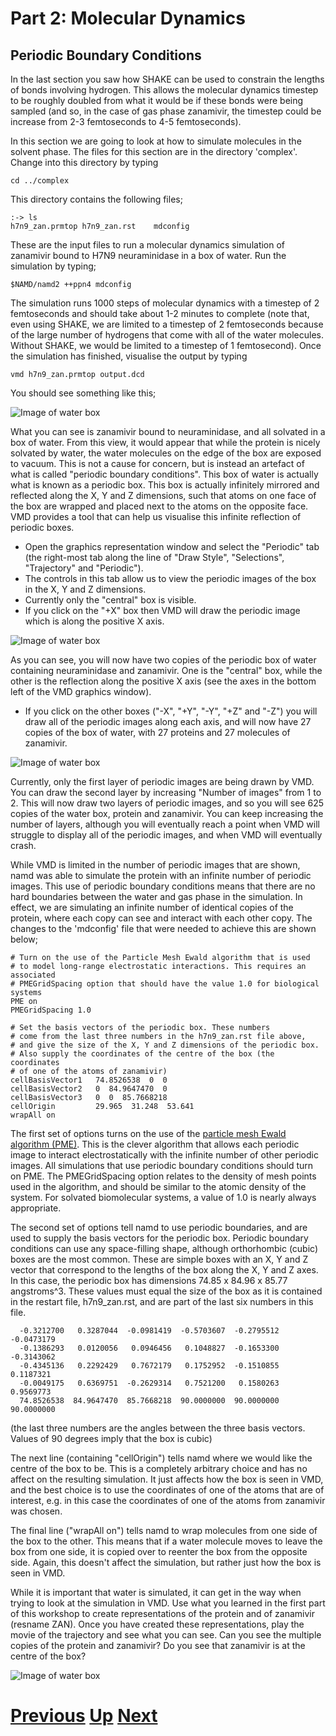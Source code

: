 # Part 2: Molecular Dynamics
## Periodic Boundary Conditions

In the last section you saw how SHAKE can be used to constrain the lengths of bonds involving hydrogen. This allows the molecular dynamics timestep to be roughly doubled from what it would be if these bonds were being sampled (and so, in the case of gas phase zanamivir, the timestep could be increase from 2-3 femtoseconds to 4-5 femtoseconds).

In this section we are going to look at how to simulate molecules in the solvent phase. The files for this section are in the directory 'complex'. Change into this directory by typing

```
cd ../complex
```

This directory contains the following files;

```
:-> ls
h7n9_zan.prmtop h7n9_zan.rst    mdconfig
```

These are the input files to run a molecular dynamics simulation of zanamivir bound to H7N9 neuraminidase in a box of water. Run the simulation by typing;

```
$NAMD/namd2 ++ppn4 mdconfig
```

The simulation runs 1000 steps of molecular dynamics with a timestep of 2 femtoseconds and should take about 1-2 minutes to complete (note that, even using SHAKE, we are limited to a timestep of 2 femtoseconds because of the large number of hydrogens that come with all of the water molecules. Without SHAKE, we would be limited to a timestep of 1 femtosecond). Once the simulation has finished, visualise the output by typing

```
vmd h7n9_zan.prmtop output.dcd
```

You should see something like this;

![Image of water box](vmd_protein1.jpg)

What you can see is zanamivir bound to neuraminidase, and all solvated in a box of water. From this view, it would appear that while the protein is nicely solvated by water, the water molecules on the edge of the box are exposed to vacuum. This is not a cause for concern, but is instead an artefact of what is called "periodic boundary conditions". This box of water is actually what is known as a periodic box. This box is actually infinitely mirrored and reflected along the X, Y and Z dimensions, such that atoms on one face of the box are wrapped and placed next to the atoms on the opposite face. VMD provides a tool that can help us visualise this infinite reflection of periodic boxes. 

* Open the graphics representation window and select the "Periodic" tab (the right-most tab along the line of "Draw Style", "Selections", "Trajectory" and "Periodic"). 
* The controls in this tab allow us to view the periodic images of the box in the X, Y and Z dimensions. 
* Currently only the "central" box is visible. 
* If you click on the "+X" box then VMD will draw the periodic image which is along the positive X axis. 

![Image of water box](vmd_protein2.jpg)

As you can see, you will now have two copies of the periodic box of water containing neuraminidase and zanamivir. One is the "central" box, while the other is the reflection along the positive X axis (see the axes in the bottom left of the VMD graphics window). 

* If you click on the other boxes ("-X", "+Y", "-Y", "+Z" and "-Z") you will draw all of the periodic images along each axis, and will now have 27 copies of the box of water, with 27 proteins and 27 molecules of zanamivir.

![Image of water box](vmd_protein3.jpg)

Currently, only the first layer of periodic images are being drawn by VMD. You can draw the second layer by increasing "Number of images" from 1 to 2. This will now draw two layers of periodic images, and so you will see 625 copies of the water box, protein and zanamivir. You can keep increasing the number of layers, although you will eventually reach a point when VMD will struggle to display all of the periodic images, and when VMD will eventually crash.

While VMD is limited in the number of periodic images that are shown, namd was able to simulate the protein with an infinite number of periodic images. This use of periodic boundary conditions means that there are no hard boundaries between the water and gas phase in the simulation. In effect, we are simulating an infinite number of identical copies of the protein, where each copy can see and interact with each other copy. The changes to the 'mdconfig' file that were needed to achieve this are shown below;

```
# Turn on the use of the Particle Mesh Ewald algorithm that is used
# to model long-range electrostatic interactions. This requires an associated
# PMEGridSpacing option that should have the value 1.0 for biological systems
PME on
PMEGridSpacing 1.0

# Set the basis vectors of the periodic box. These numbers 
# come from the last three numbers in the h7n9_zan.rst file above,
# and give the size of the X, Y and Z dimensions of the periodic box.
# Also supply the coordinates of the centre of the box (the coordinates
# of one of the atoms of zanamivir)
cellBasisVector1   74.8526538  0  0
cellBasisVector2   0  84.9647470  0
cellBasisVector3   0  0  85.7668218
cellOrigin         29.965  31.248  53.641
wrapAll on
```

The first set of options turns on the use of the [particle mesh Ewald algorithm (PME)](http://en.wikipedia.org/wiki/Ewald_summation). This is the clever algorithm that allows each periodic image to interact electrostatically with the infinite number of other periodic images. All simulations that use periodic boundary conditions should turn on PME. The PMEGridSpacing option relates to the density of mesh points used in the algorithm, and should be similar to the atomic density of the system. For solvated biomolecular systems, a value of 1.0 is nearly always appropriate.

The second set of options tell namd to use periodic boundaries, and are used to supply the basis vectors for the periodic box. Periodic boundary conditions can use any space-filling shape, although orthorhombic (cubic) boxes are the most common. These are simple boxes with an X, Y and Z vector that correspond to the lengths of the box along the X, Y and Z axes. In this case, the periodic box has dimensions 74.85 x 84.96 x 85.77 angstroms^3. These values must equal the size of the box as it is contained in the restart file, h7n9_zan.rst, and are part of the last six numbers in this file.

```
  -0.3212700   0.3287044  -0.0981419  -0.5703607  -0.2795512  -0.0473179
  -0.1386293   0.0120056   0.0946456   0.1048827  -0.1653300  -0.3143062
  -0.4345136   0.2292429   0.7672179   0.1752952  -0.1510855   0.1187321
  -0.0049175   0.6369751  -0.2629314   0.7521200   0.1580263   0.9569773
  74.8526538  84.9647470  85.7668218  90.0000000  90.0000000  90.0000000
```

(the last three numbers are the angles between the three basis vectors. Values of 90 degrees imply that the box is cubic)

The next line (containing "cellOrigin") tells namd where we would like the centre of the box to be. This is a completely arbitrary choice and has no affect on the resulting simulation. It just affects how the box is seen in VMD, and the best choice is to use the coordinates of one of the atoms that are of interest, e.g. in this case the coordinates of one of the atoms from zanamivir was chosen.

The final line ("wrapAll on") tells namd to wrap molecules from one side of the box to the other. This means that if a water molecule moves to leave the box from one side, it is copied over to reenter the box from the opposite side. Again, this doesn't affect the simulation, but rather just how the box is seen in VMD.

While it is important that water is simulated, it can get in the way when trying to look at the simulation in VMD. Use what you learned in the first part of this workshop to create representations of the protein and of zanamivir (resname ZAN). Once you have created these representations, play the movie of the trajectory and see what you can see. Can you see the multiple copies of the protein and zanamivir? Do you see that zanamivir is at the centre of the box?

![Image of water box](vmd_protein4.jpg)

# [Previous](shake.md) [Up](README.md) [Next](pressure.md)
